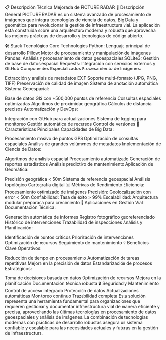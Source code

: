 📋 Descripción Técnica Mejorada de PICTURE RADAR
🎯 Descripción General
PICTURE RADAR es un sistema avanzado de procesamiento de imágenes que integra tecnologías de ciencia de datos, Big Data y geomática para revolucionar la gestión de infraestructura vial. La aplicación está construida sobre una arquitectura moderna y robusta que aprovecha las mejores prácticas de desarrollo y tecnologías de código abierto.

🛠️ Stack Tecnológico
Core Technologies
Python: Lenguaje principal de desarrollo
Pillow: Motor de procesamiento y manipulación de imágenes
Pandas: Análisis y procesamiento de datos geoespaciales
SQLite3: Gestión de base de datos espacial
Requests: Integración con servicios externos y GitHub
Componentes Especializados
Procesamiento de Imágenes:

Extracción y análisis de metadatos EXIF
Soporte multi-formato (JPG, PNG, TIFF)
Preservación de calidad de imagen
Sistema de anotación automática
Sistema Geoespacial:

Base de datos GIS con +500,000 puntos de referencia
Consultas espaciales optimizadas
Algoritmos de proximidad geográfica
Cálculos de distancia precisos
Automatización y DevOps:

Integración con GitHub para actualizaciones
Sistema de logging para monitoreo
Gestión automática de recursos
Control de versiones
🎯 Características Principales
Capacidades de Big Data:

Procesamiento masivo de puntos GPS
Optimización de consultas espaciales
Análisis de grandes volúmenes de metadatos
Implementación de Ciencia de Datos:

Algoritmos de análisis espacial
Procesamiento automatizado
Generación de reportes estadísticos
Análisis predictivo de mantenimiento
Aplicación de Geomática:

Precisión geográfica < 50m
Sistema de referencia geoespacial
Análisis topológico
Cartografía digital
📊 Métricas de Rendimiento
Eficiencia: Procesamiento optimizado de imágenes
Precisión: Geolocalización con error < 50m
Confiabilidad: Tasa de éxito > 99%
Escalabilidad: Arquitectura modular preparada para crecimiento
🎯 Aplicaciones en Gestión Vial
Documentación Técnica:

Generación automática de informes
Registro fotográfico georeferenciado
Histórico de intervenciones
Trazabilidad de inspecciones
Análisis y Planificación:

Identificación de puntos críticos
Priorización de intervenciones
Optimización de recursos
Seguimiento de mantenimiento
💡 Beneficios Clave
Operativos:

Reducción de tiempo en procesamiento
Automatización de tareas repetitivas
Mejora en la precisión de datos
Estandarización de procesos
Estratégicos:

Toma de decisiones basada en datos
Optimización de recursos
Mejora en la planificación
Documentación técnica robusta
🔒 Seguridad y Mantenimiento
Control de acceso integrado
Protección de datos
Actualizaciones automáticas
Monitoreo continuo
Trazabilidad completa
Esta solución representa una herramienta fundamental para organizaciones que requieren gestionar y documentar infraestructura vial de manera eficiente y precisa, aprovechando las últimas tecnologías en procesamiento de datos geoespaciales y análisis de imágenes. La combinación de tecnologías modernas con prácticas de desarrollo robustas asegura un sistema confiable y escalable para las necesidades actuales y futuras en la gestión de infraestructura.
